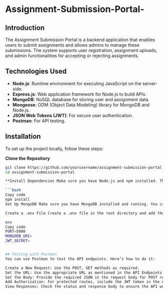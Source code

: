 # Assignment-Submission-Portal-


## Introduction
The Assignment Submission Portal is a backend application that enables users to submit assignments and allows admins to manage these submissions. The system supports user registration, assignment uploads, and admin functionalities for accepting or rejecting assignments.

## Technologies Used
- **Node.js**: Runtime environment for executing JavaScript on the server-side.
- **Express.js**: Web application framework for Node.js to build APIs.
- **MongoDB**: NoSQL database for storing user and assignment data.
- **Mongoose**: ODM (Object Data Modeling) library for MongoDB and Node.js.
- **JSON Web Tokens (JWT)**: For secure user authentication.
- **Postman**: For API testing.

## Installation
To set up the project locally, follow these steps:

 **Clone the Repository**
   ```bash
   git clone https://github.com/yourusername/assignment-submission-portal.git
   cd assignment-submission-portal

**Install Dependencies Make sure you have Node.js and npm installed. Then run:**

```bash
Copy code
npm install
Set Up MongoDB Make sure you have MongoDB installed and running. You can use MongoDB Atlas for a cloud-based solution. Update the connection string in the .env file.

Create a .env File Create a .env file in the root directory and add the following:

env
Copy code
PORT=5000
MONGODB_URI=
JWT_SECRET=


## Testing with Postman
You can use Postman to test the API endpoints. Here’s how to do it:

Create a New Request: Use the POST, GET methods as required.
Set the URL: Use the appropriate URL as mentioned in the API Endpoints section.
Set the Body: Provide the required JSON in the request body for POST requests.
Add Authorization: For protected routes, include the JWT token in the Authorization header as Bearer <your_token>.
View Responses: Check the status and response body to ensure the API works as expected.d.